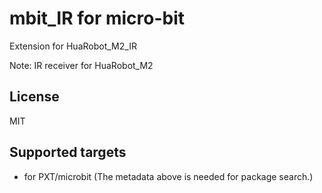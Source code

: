 # mbit_IR for micro-bit

Extension for HuaRobot_M2_IR

Note: IR receiver for HuaRobot_M2

## License

MIT

## Supported targets

* for PXT/microbit
(The metadata above is needed for package search.)